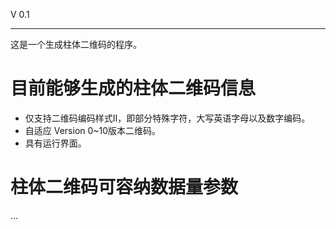 V 0.1

----------------

这是一个生成柱体二维码的程序。

# 目前能够生成的柱体二维码信息

+ 仅支持二维码编码样式Ⅱ，即部分特殊字符，大写英语字母以及数字编码。
+ 自适应 Version 0~10版本二维码。
+ 具有运行界面。

# 柱体二维码可容纳数据量参数

...